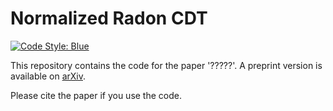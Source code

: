 # Normalized Radon CDT

[![Code Style: Blue](https://img.shields.io/badge/code%20style-blue-4495d1.svg)](https://github.com/JuliaDiff/BlueStyle)

This repository contains the code for the paper '?????'. 
A preprint version is available on [arXiv](https://arxiv.org/abs/????.????).

Please cite the paper if you use the code.